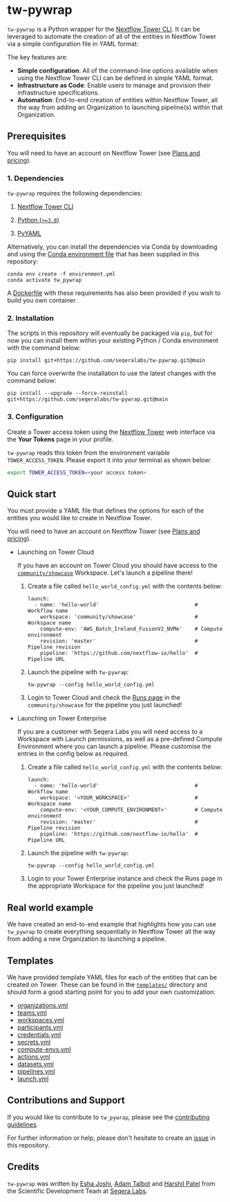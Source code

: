# tw-pywrap

`tw-pywrap` is a Python wrapper for the [Nextflow Tower CLI](https://github.com/seqeralabs/tower-cli). It can be leveraged to automate the creation of all of the entities in Nextflow Tower via a simple configuration file in YAML format:

The key features are:

- **Simple configuration**: All of the command-line options available when using the Nextflow Tower CLI can be defined in simple YAML format.
- **Infrastructure as Code**: Enable users to manage and provision their infrastructure specifications.
- **Automation**: End-to-end creation of entities within Nextflow Tower, all the way from adding an Organization to launching pipeline(s) within that Organization.

## Prerequisites

You will need to have an account on Nextflow Tower (see [Plans and pricing](https://cloud.tower.nf/pricing/)).

### 1. Dependencies

`tw-pywrap` requires the following dependencies:

  1. [Nextflow Tower CLI](https://github.com/seqeralabs/tower-cli#1-installation)

  2. [Python (`>=3.8`)](https://www.python.org/downloads/)
    
  3. [PyYAML](https://pypi.org/project/PyYAML/)

Alternatively, you can install the dependencies via Conda by downloading and using the [Conda environment file](environment.yml) that has been supplied in this repository:

```console
conda env create -f environment.yml
conda activate tw_pywrap
```

A [Dockerfile](Dockerfile) with these requirements has also been provided if you wish to build you own container.

### 2. Installation

The scripts in this repository will eventually be packaged via `pip`, but for now you can install them within your existing Python / Conda environment with the command below:

```
pip install git+https://github.com/seqeralabs/tw-pywrap.git@main
```

You can force overwrite the installation to use the latest changes with the command below:

```
pip install --upgrade --force-reinstall git+https://github.com/seqeralabs/tw-pywrap.git@main
```

### 3. Configuration

Create a Tower access token using the [Nextflow Tower](https://tower.nf/) web interface via the **Your Tokens** page in your profile.

`tw-pywrap` reads this token from the environment variable `TOWER_ACCESS_TOKEN`. Please export it into your terminal as shown below:

```bash
export TOWER_ACCESS_TOKEN=<your access token>
```

## Quick start

You must provide a YAML file that defines the options for each of the entities you would like to create in Nextflow Tower. 

You will need to have an account on Nextflow Tower (see [Plans and pricing](https://cloud.tower.nf/pricing/)).

- Launching on Tower Cloud

  If you have an account on Tower Cloud you should have access to the [`community/showcase`](https://seqera.io/blog/introducing-the-tower-cloud-community-workspace/) Workspace. Let's launch a pipeline there!

  1. Create a file called `hello_world_config.yml` with the contents below:

      ```
      launch:
        - name: 'hello-world'                               # Workflow name
          workspace: 'community/showcase'                   # Workspace name
          compute-env: 'AWS_Batch_Ireland_FusionV2_NVMe'    # Compute environment
          revision: 'master'                                # Pipeline revision
          pipeline: 'https://github.com/nextflow-io/hello'  # Pipeline URL
      ```

  2. Launch the pipeline with `tw-pywrap`:

      ```
      tw-pywrap --config hello_world_config.yml
      ```

  3. Login to Tower Cloud and check the [Runs page](https://tower.nf/orgs/community/workspaces/showcase/watch]) in the `community/showcase` for the pipeline you just launched!

- Launching on Tower Enterprise

  If you are a customer with Seqera Labs you will need access to a Workspace with Launch permissions, as well as a pre-defined Compute Environment where you can launch a pipeline. Please customise the entries in the config below as required.

  1. Create a file called `hello_world_config.yml` with the contents below:

      ```
      launch:
        - name: 'hello-world'                               # Workflow name
          workspace: '<YOUR_WORKSPACE>'                     # Workspace name
          compute-env: '<YOUR_COMPUTE_ENVIRONMENT>'         # Compute environment
          revision: 'master'                                # Pipeline revision
          pipeline: 'https://github.com/nextflow-io/hello'  # Pipeline URL
      ```

  2. Launch the pipeline with `tw-pywrap`:

      ```
      tw-pywrap --config hello_world_config.yml
      ```

  3. Login to your Tower Enterprise instance and check the Runs page in the appropriate Workspace for the pipeline you just launched!

## Real world example

We have created an end-to-end example that highlights how you can use `tw_pywrap` to create everything sequentially in Nextflow Tower all the way from adding a new Organization to launching a pipeline.

## Templates

We have provided template YAML files for each of the entities that can be created on Tower. These can be found in the [`templates/`](templates) directory and should form a good starting point for you to add your own customization:

  - [organizations.yml](templates/organizations.yml)
  - [teams.yml](templates/teams.yml)
  - [workspaces.yml](templates/workspaces.yml)
  - [participants.yml](templates/participants.yml)
  - [credentials.yml](templates/credentials.yml)
  - [secrets.yml](templates/secrets.yml)
  - [compute-envs.yml](templates/compute-envs.yml)
  - [actions.yml](templates/actions.yml)
  - [datasets.yml](templates/datasets.yml)
  - [pipelines.yml](templates/pipelines.yml)
  - [launch.yml](templates/launch.yml)

## Contributions and Support

If you would like to contribute to `tw_pywrap`, please see the [contributing guidelines](.github/CONTRIBUTING.md).

For further information or help, please don't hesitate to create an [issue](https://github.com/seqeralabs/tw-pywrap/issues) in this repository.

## Credits

`tw-pywrap` was written by [Esha Joshi](https://github.com/ejseqera), [Adam Talbot](https://github.com/adamrtalbot) and [Harshil Patel](https://github.com/drpatelh) from the Scientific Development Team at [Seqera Labs](https://seqera.io/).